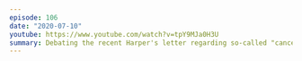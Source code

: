 ```yaml
---
episode: 106
date: "2020-07-10"
youtube: https://www.youtube.com/watch?v=tpY9MJa0H3U
summary: Debating the recent Harper's letter regarding so-called "cancel culture"
---
```

